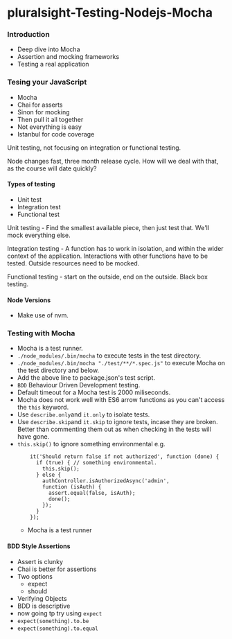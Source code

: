 # pluralsight-Testing-Nodejs-Mocha

### Introduction

- Deep dive into Mocha
- Assertion and mocking frameworks
- Testing a real application

### Tesing your JavaScript

- Mocha
- Chai for asserts
- Sinon for mocking
- Then pull it all together
- Not everything is easy
- Istanbul for code coverage

Unit testing, not focusing on integration or functional testing.

Node changes fast, three month release cycle. How will we deal with that, as the course will date quickly?

#### Types of testing

- Unit test
- Integration test
- Functional test

Unit testing - Find the smallest available piece, then just test that. We'll mock everything else.

Integration testing - A function has to work in isolation, and within the wider context of the application. Interactions with other functions have to be tested. Outside resources need to be mocked.

Functional testing - start on the outside, end on the outside. Black box testing.

#### Node Versions

- Make use of nvm.

### Testing with Mocha

- Mocha is a test runner.
- `./node_modules/.bin/mocha` to execute tests in the test directory.
- `./node_modules/.bin/mocha "./test/**/*.spec.js"` to execute Mocha on the test directory and below.
- Add the above line to package.json's test script.
- `BDD` Behaviour Driven Development testing.
- Default timeout for a Mocha test is 2000 miliseconds.
- Mocha does not work well with ES6 arrow functions as you can't access the `this` keyword.
- Use `describe.only`and `it.only` to isolate tests.
- Use `describe.skip`and `it.skip` to ignore tests, incase they are broken. Better than commenting them out as when checking in the tests will have gone.
- `this.skip()` to ignore something environmental e.g. 
  ```
      it('Should return false if not authorized', function (done) {
        if (true) { // something environmental.
          this.skip();
        } else {
          authController.isAuthorizedAsync('admin',
          function (isAuth) {
            assert.equal(false, isAuth);
            done();
          });
        }
      });
  ```
  - Mocha is a test runner


#### BDD Style Assertions

- Assert is clunky
- Chai is better for assertions
- Two options
  - expect
  - should
- Verifying Objects
- BDD is descriptive
- now going tp try using `expect`
- `expect(something).to.be`
- `expect(something).to.equal`